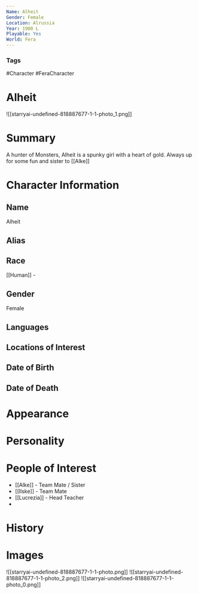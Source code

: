 ```yaml
---
Name: Alheit
Gender: Female
Location: Alrussia
Year: 1900 L
Playable: Yes
World: Fera
---
```


### Tags
#Character #FeraCharacter

# Alheit
![[starryai-undefined-818887677-1-1-photo_1.png]]


# Summary
A hunter of Monsters, Alheit is a spunky girl with a heart of gold. Always up for some fun and sister to [[Alke]]

# Character Information

## Name
Alheit

## Alias

## Race
[[Human]] - 

## Gender
Female

## Languages

## Locations of Interest

## Date of Birth

## Date of Death

# Appearance

# Personality

# People of Interest
- [[Alke]] - Team Mate / Sister
- [[Ilske]] - Team Mate
- [[Lucrezia]] - Head Teacher
- 
# History


# Images
![[starryai-undefined-818887677-1-1-photo.png]]
![[starryai-undefined-818887677-1-1-photo_2.png]]
![[starryai-undefined-818887677-1-1-photo_0.png]]
